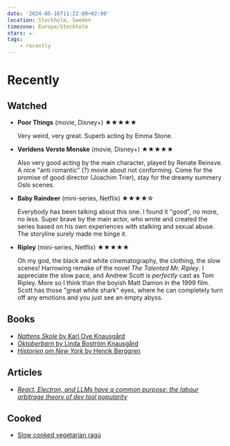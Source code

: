 ```yaml
---
date: '2024-05-16T11:22:00+02:00'
location: Stockholm, Sweden
timezone: Europe/Stockholm
stars: ★☆
tags:
    - recently
---
```


# Recently

## Watched

- **Poor Things** (movie, Disney+) ★★★★★

   Very weird, very great. Superb acting by Emma Stone.

- **Verldens Verste Menske** (movie, Disney+) ★★★★★

   Also very good acting by the main character, played by Renate Reinsve. A nice "anti romantic" (?) movie about
   not conforming. Come for the promise of good director (Joachim Trier), stay for the dreamy summery Oslo scenes.

- **Baby Raindeer** (mini-series, Netflix) ★★★★☆

   Everybody has been talking about this one. I found it "good", no more, no less. Super brave by the main actor, who
   wrote and created the series based on his own experiences with stalking and sexual abuse. The storyline surely made
   me binge it.

- **Ripley** (mini-series, Netflix) ★★★★★

   Oh my god, the black and white cinematography, the clothing, the slow scenes! Harrowing remake of the novel
   _The Talented Mr. Ripley_. I appreciate the slow pace, and Andrew Scott is _perfectly_ cast as Tom Ripley. More so
   I think than the boyish Matt Damon in the 1999 film. Scott has those "great white shark" eyes, where he can
   completely turn off any emotions and you just see an empty abyss.

## Books

- [_Nattens Skole_ by Karl Ove Knausgård](/reading/nattens-skole)
- [_Oktoberbarn_ by Linda Boström Knausgård](/reading/oktoberbarn)
- [_Historien om New York_ by Henrik Berggren](/reading/historien-om-new-york)

## Articles

- [_React, Electron, and LLMs have a common purpose: the labour arbitrage theory of dev tool popularity_](https://www.baldurbjarnason.com/2024/react-electron-llms-labour-arbitrage/)

## Cooked

- [Slow cooked vegetarian ragú](/recipes/vegetarian-ragu)
